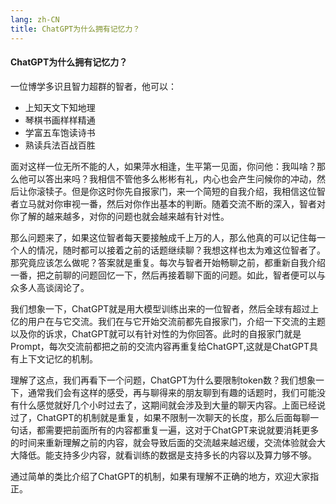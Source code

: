 ```yaml
---
lang: zh-CN
title: ChatGPT为什么拥有记忆力？
---
```

#### ChatGPT为什么拥有记忆力？

一位博学多识且智力超群的智者，他可以：
+ 上知天文下知地理
+ 琴棋书画样样精通
+ 学富五车饱读诗书
+ 熟读兵法百战百胜

面对这样一位无所不能的人，如果萍水相逢，生平第一见面，你问他：我叫啥？那么他可以答出来吗？我相信不管他多么彬彬有礼，内心也会产生问候你的冲动，然后让你滚犊子。但是你这时你先自报家门，来一个简短的自我介绍，我相信这位智者立马就对你审视一番，然后对你作出基本的判断。随着交流不断的深入，智者对你了解的越来越多，对你的问题也就会越来越有针对性。

那么问题来了，如果这位智者每天要接触成千上万的人，那么他真的可以记住每一个人的情况，随时都可以接着之前的话题继续聊？我想这样也太为难这位智者了。那究竟应该怎么做呢？答案就是重复。每次与智者开始畅聊之前，都重新自我介绍一番，把之前聊的问题回忆一下，然后再接着聊下面的问题。如此，智者便可以与众多人高谈阔论了。

我们想象一下，ChatGPT就是用大模型训练出来的一位智者，然后全球有超过上亿的用户在与它交流。我们在与它开始交流前都先自报家门，介绍一下交流的主题以及你的诉求，ChatGPT就可以有针对性的为你回答。此时的自报家门就是Prompt，每次交流前都把之前的交流内容再重复给ChatGPT,这就是ChatGPT具有上下文记忆的机制。

理解了这点，我们再看下一个问题，ChatGPT为什么要限制token数？我们想象一下，通常我们会有这样的感受，再与聊得来的朋友聊到有趣的话题时，我们可能没有什么感觉就好几个小时过去了，这期间就会涉及到大量的聊天内容。上面已经说过了，ChatGPT的机制就是重复，如果不限制一次聊天的长度，那么后面每聊一句话，都需要把前面所有的内容都重复一遍，这对于ChatGPT来说就要消耗更多的时间来重新理解之前的内容，就会导致后面的交流越来越迟缓，交流体验就会大大降低。能支持多少内容，就看训练的数据是支持多长的内容以及算力够不够。

通过简单的类比介绍了ChatGPT的机制，如果有理解不正确的地方，欢迎大家指正。